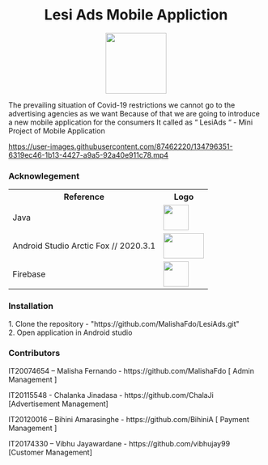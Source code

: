 <h1 align = "center"> <b> Lesi Ads Mobile Appliction </b> </h1> 
<p align="center"> <img src = "https://user-images.githubusercontent.com/87639011/134787680-7ea21c6b-9718-447f-9547-a3d181694fa1.jpeg" width = "120" height = "120" /> </p>

<p> The prevailing situation of Covid-19 restrictions we cannot go to the advertising agencies as we want Because of that we are going to introduce a new mobile application for the consumers It called as “ LesiAds “ - Mini Project of Mobile Application </p>

https://user-images.githubusercontent.com/87462220/134796351-6319ec46-1b13-4427-a9a5-92a40e911c78.mp4

<h3> Acknowlegement</h3>
<table>
<tr>
<th>Reference</th>
<th>Logo</th>
</tr>
<tr>
<td>Java</td>
<td> <img src = "https://user-images.githubusercontent.com/87639011/134788324-f7ab182d-6598-44fa-8858-4fd243196b66.png" width = "50" height = "50"/></td>
</tr>
<tr>
<td> Android Studio Arctic Fox // 2020.3.1 </td>
<td> <img src = "https://user-images.githubusercontent.com/87639011/134788376-28187006-0aa8-41d4-8b5f-5e6a8647a10e.jpg" width = "80" height = "50"/></td>
</tr>
<tr>
<td> Firebase </td>
<td> <img src = "https://user-images.githubusercontent.com/87639011/134788327-767240ee-ec86-46ef-8fe6-e84289f56f87.png" width = "50" height = "50"/></td>
</tr> 
</table>


<h3> Installation </h3>
  1. Clone the repository - "https://github.com/MalishaFdo/LesiAds.git" <br>
  2. Open application in Android studio
  
  

<h3> Contributors </h3>
  <p> IT20074654 – Malisha Fernando - https://github.com/MalishaFdo [ Admin Management ] </p>
  <p> IT20115548 - Chalanka Jinadasa - https://github.com/ChalaJi  [Advertisement Management] </p>
  <p> IT20120016 – Bihini Amarasinghe - https://github.com/BihiniA  [ Payment Management ] </p>
  <p> IT20174330 – Vibhu Jayawardane - https://github.com/vibhujay99 [Customer Management] </p>
  
 


